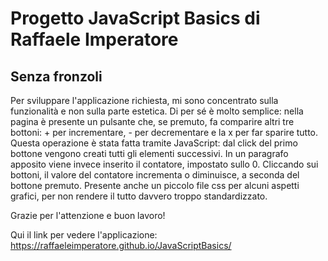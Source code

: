 # Progetto JavaScript Basics di Raffaele Imperatore

## Senza fronzoli

Per sviluppare l'applicazione richiesta, mi sono concentrato sulla funzionalità e non sulla parte estetica. 
Di per sé è molto semplice: nella pagina è presente un pulsante che, se premuto, fa comparire altri tre bottoni: + per incrementare, - per decrementare e la x per far sparire tutto.
Questa operazione è stata fatta tramite JavaScript: dal click del primo bottone vengono creati tutti gli elementi successivi.
In un paragrafo apposito viene invece inserito il contatore, impostato sullo 0. Cliccando sui bottoni, il valore del contatore incrementa o diminuisce, a seconda del bottone premuto.
Presente anche un piccolo file css per alcuni aspetti grafici, per non rendere il tutto davvero troppo standardizzato.

Grazie per l'attenzione e buon lavoro!

Qui il link per vedere l'applicazione:
https://raffaeleimperatore.github.io/JavaScriptBasics/